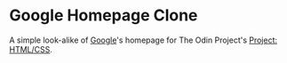# Google Homepage Clone

A simple look-alike of [Google](https://www.google.com/)'s homepage for The Odin Project's [Project: HTML/CSS](http://www.theodinproject.com/web-development-101/html-css).
